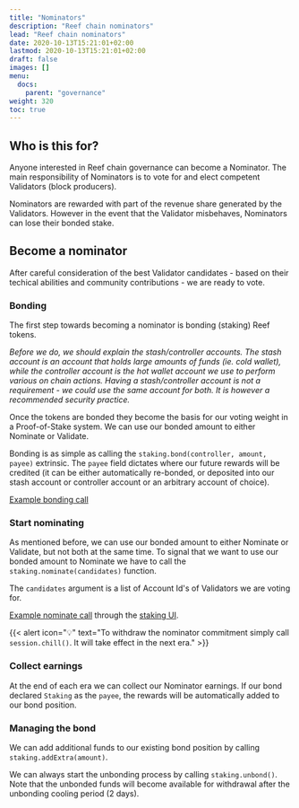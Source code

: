 ```yaml
---
title: "Nominators"
description: "Reef chain nominators"
lead: "Reef chain nominators"
date: 2020-10-13T15:21:01+02:00
lastmod: 2020-10-13T15:21:01+02:00
draft: false
images: []
menu:
  docs:
    parent: "governance"
weight: 320
toc: true
---
```


## Who is this for?
Anyone interested in Reef chain governance can become a Nominator. The main responsibility of Nominators is to vote for and elect competent Validators (block producers).

Nominators are rewarded with part of the revenue share generated by the Validators. However in the event that the Validator misbehaves, Nominators can lose their bonded stake.


## Become a nominator
After careful consideration of the best Validator candidates - based on their techical abilities and community contributions - we are ready to vote.


### Bonding
The first step towards becoming a nominator is bonding (staking) Reef tokens.

*Before we do, we should explain the stash/controller accounts. The stash account is an account that holds large amounts of funds (ie. cold wallet), while the controller account is the hot wallet account we use to perform various on chain actions. Having a stash/controller account is not a requirement - we could use the same account for both. It is however a recommended security practice.*

Once the tokens are bonded they become the basis for our voting weight in a Proof-of-Stake system. We can use our bonded amount to either Nominate or Validate.

Bonding is as simple as calling the `staking.bond(controller, amount, payee)` extrinsic. The `payee` field dictates where our future rewards will be credited (it can be either automatically re-bonded, or deposited into our stash account or controller account or an arbitrary account of choice).

[Example bonding call](https://i.imgur.com/2SyugGl.png)

### Start nominating
As mentioned before, we can use our bonded amount to either Nominate or Validate, but not both at the same time. To signal that we want to use our bonded amount to Nominate we have to call the `staking.nominate(candidates)` function.

The `candidates` argument is a list of Account Id's of Validators we are voting for.

[Example nominate call](https://i.imgur.com/i83GIPo.png) through the [staking UI](https://polkadot.js.org/apps/?rpc=wss%3A%2F%2Frpc-testnet.reefscan.com%2Fws#/staking).

{{< alert icon="💡" text="To withdraw the nominator commitment simply call `session.chill()`. It will take effect in the next era." >}}

### Collect earnings
At the end of each era we can collect our Nominator earnings. If our bond declared `Staking` as the `payee`, the rewards will be automatically added to our bond position.

### Managing the bond
We can add additional funds to our existing bond position by calling `staking.addExtra(amount)`.

We can always start the unbonding process by calling `staking.unbond()`. Note that the unbonded funds will become available for withdrawal after the unbonding cooling period (2 days).

